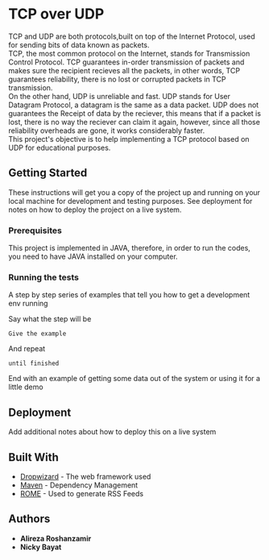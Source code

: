 # TCP over UDP

TCP and UDP are both protocols,built on top of the Internet Protocol, used for sending bits of data known as packets.<br />
TCP, the most common protocol on the Internet, stands for Transmission Control Protocol. TCP guarantees in-order transmission of packets and makes sure the recipient recieves all the packets, in other words, TCP guarantees reliability, there is no lost or corrupted packets in TCP transmission.<br />
On the other hand, UDP is unreliable and fast. UDP stands for User Datagram Protocol, a datagram is the same as a data packet. UDP does not guarantees the Receipt of data by the reciever, this means that if a packet is lost, there is no way the reciever can claim it again, however, since all those reliability overheads are gone, it works considerably faster.<br />
This project's objective is to help implementing a TCP protocol based on UDP for educational purposes.

## Getting Started

These instructions will get you a copy of the project up and running on your local machine for development and testing purposes. See deployment for notes on how to deploy the project on a live system.

### Prerequisites

This project is implemented in JAVA, therefore, in order to run the codes, you need to have JAVA installed on your computer.

### Running the tests

A step by step series of examples that tell you how to get a development env running

Say what the step will be

```
Give the example
```

And repeat

```
until finished
```

End with an example of getting some data out of the system or using it for a little demo


## Deployment

Add additional notes about how to deploy this on a live system

## Built With

* [Dropwizard](http://www.dropwizard.io/1.0.2/docs/) - The web framework used
* [Maven](https://maven.apache.org/) - Dependency Management
* [ROME](https://rometools.github.io/rome/) - Used to generate RSS Feeds


## Authors

* **Alireza  Roshanzamir**
* **Nicky Bayat**

